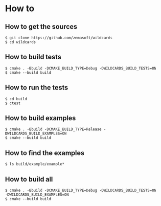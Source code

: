 # How to

## How to get the sources

```batch
$ git clone https://github.com/zemasoft/wildcards
$ cd wildcards
```

## How to build tests

```batch
$ cmake . -Bbuild -DCMAKE_BUILD_TYPE=Debug -DWILDCARDS_BUILD_TESTS=ON
$ cmake --build build
```

## How to run the tests

```batch
$ cd build
$ ctest
```

## How to build examples

```batch
$ cmake . -Bbuild -DCMAKE_BUILD_TYPE=Release -DWILDCARDS_BUILD_EXAMPLES=ON
$ cmake --build build
```

## How to find the examples

```batch
$ ls build/example/example*
```

## How to build all

```batch
$ cmake . -Bbuild -DCMAKE_BUILD_TYPE=Debug -DWILDCARDS_BUILD_TESTS=ON -DWILDCARDS_BUILD_EXAMPLES=ON
$ cmake --build build
```
